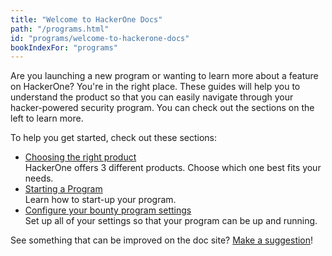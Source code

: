 ```yaml
---
title: "Welcome to HackerOne Docs"
path: "/programs.html"
id: "programs/welcome-to-hackerone-docs"
bookIndexFor: "programs"
---
```


Are you launching a new program or wanting to learn more about a feature on HackerOne? You're in the right place. These guides will help you to understand the product so that you can easily navigate through your hacker-powered security program. You can check out the sections on the left to learn more.

To help you get started, check out these sections:
* [Choosing the right product](https://hacker0x01.github.io/docs.hackerone.com/programs/overview.html)<br>HackerOne offers 3 different products. Choose which one best fits your needs.</br>
* [Starting a Program](https://hacker0x01.github.io/docs.hackerone.com/programs/program-start-up-guide.html)<br>Learn how to start-up your program.</br> 
* [Configure your bounty program settings](https://hacker0x01.github.io/docs.hackerone.com/programs/start-h1-bounty.html)<br>Set up all of your settings so that your program can be up and running.</br>

See something that can be improved on the doc site? [Make a suggestion](https://hacker0x01.github.io/docs.hackerone.com/programs/edit-the-doc-site.html)!
